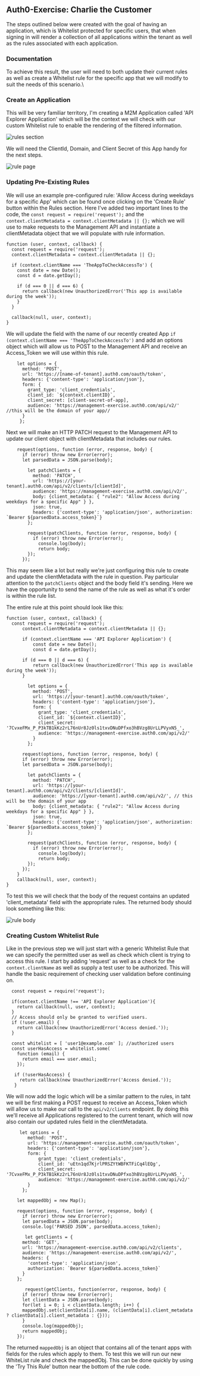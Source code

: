 ## Auth0-Exercise: Charlie the Customer

The steps outlined below were created with the goal of having an application, which is Whitelist protected for specific users, that when signing in will render a collection of all applications within the tenant as well as the rules associated with each application.


### Documentation

To achieve this result, the user will need to both update their current rules as well as create a Whitelist rule for the specific app that we will modify to suit the needs of this scenario.\

### Create an Application

This will be very familiar territory, I'm creating a M2M Application called 'API Explorer Application' which will be the context we will check with our custom Whitelist rule to enable the rendering of the filtered information.

![rules section](/images/APIExplore1.png)

We will need the ClientId, Domain, and Client Secret of this App handy for the next steps.

![rule page](/images/APIExplore2.png)


### Updating Pre-Existing Rules

We will use an example pre-configured rule: 'Allow Access during weekdays for a specific App' which can be found once clicking on the 'Create Rule' button within the Rules section. Here I've added two important lines to the code, the ```const request = require('request');``` and the ```context.clientMetadata = context.clientMetadata || {};``` which we will use to make requests to the Management API and instantiate a clientMetadata object that we will populate with rule information.

```
function (user, context, callback) {
  const request = require('request');
  context.clientMetadata = context.clientMetadata || {};
  
  if (context.clientName === 'TheAppToCheckAccessTo') {
    const date = new Date();
    const d = date.getDay();

    if (d === 0 || d === 6) {
      return callback(new UnauthorizedError('This app is available during the week'));
    }
  }

  callback(null, user, context);
}

```
We will update the field with the name of our recently created App  ```if (context.clientName === 'TheAppToCheckAccessTo')``` and add an options object which will allow us to POST to the Management API and receive an Access_Token we will use within this rule.

```
    let options = {
      method: 'POST',
      url: 'https://[name-of-tenant].auth0.com/oauth/token',
      headers: {'content-type': 'application/json'},
      form: {
        grant_type: 'client_credentials',
        client_id: `${context.clientID}`,
        client_secret: [client-secret-of-app],
        audience: 'https://management-exercise.auth0.com/api/v2/' //this will be the domain of your app//
      }
     };
```
Next we will make an HTTP PATCH request to the Management API to update our client object with clientMetadata that includes our rules.

```
    request(options, function (error, response, body) {
      if (error) throw new Error(error);
      let parsedData = JSON.parse(body);
        
        let patchClients = {
          method: 'PATCH',
          url: 'https://[your-tenant].auth0.com/api/v2/clients/[clientId]',
          audience: 'https://management-exercise.auth0.com/api/v2/',
          body: {client_metadata: { "rule2": "Allow Access during weekdays for a specific App" } },
          json: true,
          headers: {'content-type': 'application/json', authorization: `Bearer ${parsedData.access_token}`}
        };
        
        request(patchClients, function (error, response, body) {
          if (error) throw new Error(error);
            console.log(body);
            return body;
        });
      });    

```
This may seem like a lot but really we're just configuring this rule to create and update the clientMetadata with the rule in question. Pay particular attention to the ```patchClients``` object and the body field it's sending. Here we have the opportunity to send the name of the rule as well as what it's order is within the rule list.

The entire rule at this point should look like this:

```
function (user, context, callback) {
  const request = require('request');
      context.clientMetadata = context.clientMetadata || {};

      if (context.clientName === 'API Explorer Application') {
          const date = new Date();
          const d = date.getDay();

      if (d === 0 || d === 6) {
          return callback(new UnauthorizedError('This app is available during the week'));
      }
        
        let options = {
          method: 'POST',
          url: 'https://[your-tenant].auth0.com/oauth/token',
          headers: {'content-type': 'application/json'},
          form: {
            grant_type: 'client_credentials',
            client_id: `${context.clientID}`,
            client_secret: '7CvxeFMx_P_P3kTB1kKz2rL76nUr8Jz0ls1txvDNuDPfxo3hBVzg8UrLLPVyxN5_',
            audience: 'https://management-exercise.auth0.com/api/v2/'
          }
        };
        
      request(options, function (error, response, body) {
      if (error) throw new Error(error);
      let parsedData = JSON.parse(body);
        
        let patchClients = {
          method: 'PATCH',
          url: 'https://[your-tenant].auth0.com/api/v2/clients/[clientId]',
          audience: 'https://[your-tenant].auth0.com/api/v2/', // this will be the domain of your app
          body: {client_metadata: { "rule2": "Allow Access during weekdays for a specific App" } },
          json: true,
          headers: {'content-type': 'application/json', authorization: `Bearer ${parsedData.access_token}`}
        };
        
        request(patchClients, function (error, response, body) {
          if (error) throw new Error(error);
            console.log(body);
            return body;
        });
      });    
    }
    callback(null, user, context);
}

```
To test this we will check that the body of the request contains an updated 'client_metadata' field with the appropriate rules. The returned body should look something like this:

![rule body](/images/ruleUpdate.png)

### Creating Custom Whitelist Rule

Like in the previous step we will just start with a generic Whitelist Rule that we can specify the permitted user as well as check which client is trying to access this rule. I start by adding 'request' as well as a check for the ```context.clientName``` as well as supply a test user to be authorized. This will handle the basic requirement of checking user validation before continuing on.

```
  const request = require('request');
  
  if(context.clientName !== 'API Explorer Application'){
    return callback(null, user, context);
  }
  // Access should only be granted to verified users.
  if (!user.email) {
    return callback(new UnauthorizedError('Access denied.'));
  }

  const whitelist = [ 'user1@example.com' ]; //authorized users
  const userHasAccess = whitelist.some(
    function (email) {
      return email === user.email;
    });

   if (!userHasAccess) {
     return callback(new UnauthorizedError('Access denied.'));
   }

```
We will now add the logic which will be a similar pattern to the rules, in taht we will be first making a POST request to receive an Access_Token which will allow us to make our call to the ```api/v2/clients``` endpoint. By doing this we'll receive all Applications registered to the current tenant, which will now also contain our updated rules field in the clientMetadata.


```
     let options = {
        method: 'POST',
        url: 'https://management-exercise.auth0.com/oauth/token',
        headers: {'content-type': 'application/json'},
        form: {
            grant_type: 'client_credentials',
            client_id: 'uEtn1qd7KjrlPRSZYtWBFKTFiCq4lEQg',
            client_secret: '7CvxeFMx_P_P3kTB1kKz2rL76nUr8Jz0ls1txvDNuDPfxo3hBVzg8UrLLPVyxN5_',
            audience: 'https://management-exercise.auth0.com/api/v2/'
        }
      };
        
    let mappedObj = new Map();
    
    request(options, function (error, response, body) {
      if (error) throw new Error(error);
      let parsedData = JSON.parse(body);
      console.log('PARSED JSON', parsedData.access_token);
      
       let getClients = {
      method: 'GET',
      url: 'https://management-exercise.auth0.com/api/v2/clients',
      audience: 'https://management-exercise.auth0.com/api/v2/',
      headers: {
        'content-type': 'application/json',
        authorization: `Bearer ${parsedData.access_token}`
      }
    };
      
       request(getClients, function(error, response, body) {
      if (error) throw new Error(error);
      let clientData = JSON.parse(body);
      for(let i = 0; i < clientData.length; i++) {
      mappedObj.set(clientData[i].name, (clientData[i].client_metadata ? clientData[i].client_metadata : {}));
      }
      console.log(mappedObj);
      return mappedObj;
    });

```
The returned ```mappedObj``` is an object that contains all of the tenant apps with fields for the rules which apply to them. To test this we will run our new WhiteList rule and check the mappedObj. This can be done quickly by using the 'Try This Rule' button near the bottom of the rule code. 



